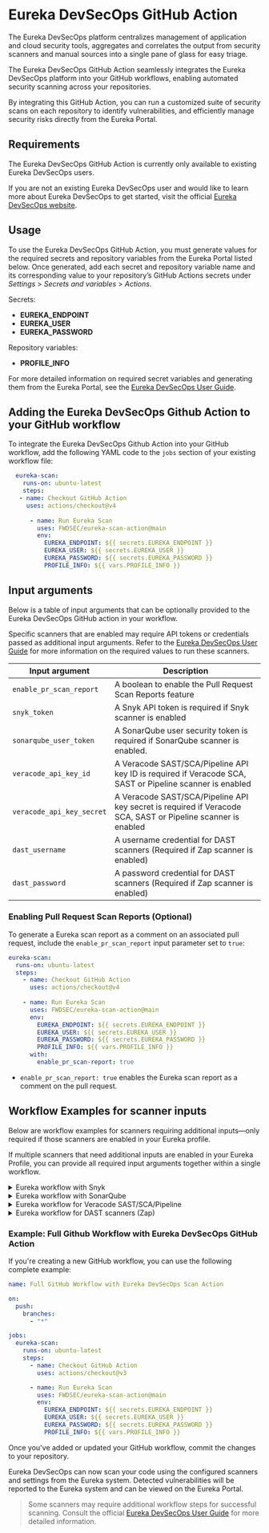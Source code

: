 # Eureka DevSecOps GitHub Action

The Eureka DevSecOps platform centralizes management of application and cloud security tools, aggregates and correlates the output from security scanners and manual sources into a single pane of glass for easy triage. 

The Eureka DevSecOps GitHub Action seamlessly integrates the Eureka DevSecOps platform into your GitHub workflows, enabling automated security scanning across your repositories.

By integrating this GitHub Action, you can run a customized suite of security scans on each repository to identify vulnerabilities, and efficiently manage security risks directly from the Eureka Portal.

## Requirements

The Eureka DevSecOps GitHub Action is currently only available to existing Eureka DevSecOps users.

If you are not an existing Eureka DevSecOps user and would like to learn more about Eureka 
DevSecOps to get started, visit the official [Eureka DevSecOps website](https://www.eurekadevsecops.com/).

## Usage

To use the Eureka DevSecOps GitHub Action, you must generate values for the required secrets and repository variables from the Eureka Portal listed below. Once generated, add each secret and repository variable name and its corresponding value to your repository’s GitHub Actions secrets under *Settings* > *Secrets and variables* > *Actions*.

Secrets:

- **EUREKA_ENDPOINT** 
- **EUREKA_USER**
- **EUREKA_PASSWORD**

Repository variables:

- **PROFILE_INFO**

For more detailed information on required secret variables and generating them from the Eureka Portal, see the [Eureka DevSecOps User Guide](https://eurekadocs.netlify.app/).

## Adding the Eureka DevSecOps Github Action to your GitHub workflow

To integrate the Eureka DevSecOps Github Action into your GitHub workflow, add the following YAML code to the `jobs` section of your existing workflow file:

```yml
  eureka-scan:
    runs-on: ubuntu-latest
    steps:
   - name: Checkout GitHub Action
     uses: actions/checkout@v4
  
      - name: Run Eureka Scan
        uses: FWDSEC/eureka-scan-action@main
        env:
          EUREKA_ENDPOINT: ${{ secrets.EUREKA_ENDPOINT }}
          EUREKA_USER: ${{ secrets.EUREKA_USER }}
          EUREKA_PASSWORD: ${{ secrets.EUREKA_PASSWORD }}
          PROFILE_INFO: ${{ vars.PROFILE_INFO }} 
```

## Input arguments

Below is a table of input arguments that can be optionally provided to the Eureka DevSecOps GitHub action in your workflow.

Specific scanners that are enabled may require API tokens or credentials passed as additional input arguments. Refer to the [Eureka DevSecOps User Guide](https://eurekadocs.netlify.app/) for more information on the required values to run these scanners.

| Input argument            | Description                                                                                                  |
|---------------------------|--------------------------------------------------------------------------------------------------------------|
| `enable_pr_scan_report`   | A boolean to enable the Pull Request Scan Reports feature                                                    |
| `snyk_token`              | A Snyk API token is required if Snyk scanner is enabled                                                      |
| `sonarqube_user_token`    | A SonarQube user security token is required if SonarQube scanner is enabled.                                 |
| `veracode_api_key_id`     | A Veracode SAST/SCA/Pipeline API key ID is required if Veracode SCA, SAST or Pipeline scanner is enabled     |
| `veracode_api_key_secret` | A Veracode SAST/SCA/Pipeline API key secret is required if Veracode SCA, SAST or Pipeline scanner is enabled |
| `dast_username`           | A username credential for DAST scanners (Required if Zap scanner is enabled)                                 |
| `dast_password`           | A password credential for DAST scanners (Required if Zap scanner is enabled)                                 |

### Enabling Pull Request Scan Reports (Optional)

To generate a Eureka scan report as a comment on an associated pull request, include the `enable_pr_scan_report` input parameter set to `true`:

```yml
eureka-scan:
  runs-on: ubuntu-latest
  steps:
    - name: Checkout GitHub Action
      uses: actions/checkout@v4
        
    - name: Run Eureka Scan
      uses: FWDSEC/eureka-scan-action@main
      env:
        EUREKA_ENDPOINT: ${{ secrets.EUREKA_ENDPOINT }}
        EUREKA_USER: ${{ secrets.EUREKA_USER }}
        EUREKA_PASSWORD: ${{ secrets.EUREKA_PASSWORD }}
        PROFILE_INFO: ${{ vars.PROFILE_INFO }}
      with:
        enable_pr_scan-report: true 
```

- `enable_pr_scan_report: true` enables the Eureka scan report as a comment on the pull request.

## Workflow Examples for scanner inputs

Below are workflow examples for scanners requiring additional inputs—only required if those scanners are enabled in your Eureka profile.

If multiple scanners that need additional inputs are enabled in your Eureka Profile, you can provide all required input arguments together within a single workflow.

<details>
  <summary>Eureka workflow with Snyk</summary>

```yml
eureka-scan:
  runs-on: ubuntu-latest
  steps:
    - name: Checkout GitHub Action
      uses: actions/checkout@v4
        
    - name: Run Eureka Scan
      uses: FWDSEC/eureka-scan-action@main
      env:
        EUREKA_ENDPOINT: ${{ secrets.EUREKA_ENDPOINT }}
        EUREKA_USER: ${{ secrets.EUREKA_USER }}
        EUREKA_PASSWORD: ${{ secrets.EUREKA_PASSWORD }}
        PROFILE_INFO: ${{ vars.PROFILE_INFO }}
      with:
        snyk_token: ${{ secrets.SNYK_TOKEN }} 
```

Ensure that the Snyk API token is configured as a secret called `SNYK_TOKEN`.
</details>

<details>
  <summary>Eureka workflow with SonarQube</summary>

```yml
eureka-scan:
  runs-on: ubuntu-latest
  steps:
    - name: Checkout GitHub Action
      uses: actions/checkout@v4
        
    - name: Run Eureka Scan
      uses: FWDSEC/eureka-scan-action@main
      env:
        EUREKA_ENDPOINT: ${{ secrets.EUREKA_ENDPOINT }}
        EUREKA_USER: ${{ secrets.EUREKA_USER }}
        EUREKA_PASSWORD: ${{ secrets.EUREKA_PASSWORD }}
        PROFILE_INFO: ${{ vars.PROFILE_INFO }}
      with:
        sonarqube_user_token: ${{ secrets.SONARQUBE_TOKEN }} 
```

Ensure that the SonarQube user security token is configured as a secret called `SONARQUBE_TOKEN`.
</details>

<details>
  <summary>Eureka workflow for Veracode SAST/SCA/Pipeline</summary>

```yml
eureka-scan:
  runs-on: ubuntu-latest
  steps:
    - name: Checkout GitHub Action
      uses: actions/checkout@v4
        
    - name: Run Eureka Scan
      uses: FWDSEC/eureka-scan-action@main
      env:
        EUREKA_ENDPOINT: ${{ secrets.EUREKA_ENDPOINT }}
        EUREKA_USER: ${{ secrets.EUREKA_USER }}
        EUREKA_PASSWORD: ${{ secrets.EUREKA_PASSWORD }}
        PROFILE_INFO: ${{ vars.PROFILE_INFO }}
      with:
        veracode_api_key_id: ${{ secrets.VERACODE_API_KEY_ID }}
        veracode_api_key_secret: ${{ secrets.VERACODE_API_KEY_SECRET }}
```

Ensure that the Veracode API key ID is configured as a secret called `VERACODE_API_KEY_ID`.
Ensure that the Veracode API key secret is configured as a secret called `VERACODE_API_KEY_SECRET`.

</details>

<details>
  <summary>Eureka workflow for DAST scanners (Zap)</summary>

```yml
eureka-scan:
  runs-on: ubuntu-latest
  steps:
    - name: Checkout GitHub Action
      uses: actions/checkout@v4
        
    - name: Run Eureka Scan
      uses: FWDSEC/eureka-scan-action@main
      env:
        EUREKA_ENDPOINT: ${{ secrets.EUREKA_ENDPOINT }}
        EUREKA_USER: ${{ secrets.EUREKA_USER }}
        EUREKA_PASSWORD: ${{ secrets.EUREKA_PASSWORD }}
        PROFILE_INFO: ${{ vars.PROFILE_INFO }}
      with:
        dast_username: ${{ secrets.DAST_USERNAME }}
        dast_password: ${{ secrets.DAST_PASSWORD }}
```

Ensure that the DAST username is configured as a secret called `DAST_USERNAME`.
Ensure that the DAST password is configured as a secret called `DAST_PASSWORD`.

</details>

### Example: Full Github Workflow with Eureka DevSecOps GitHub Action

If you're creating a new GitHub workflow, you can use the following complete example:

```yml
name: Full GitHub Workflow with Eureka DevSecOps Scan Action

on:
  push:
    branches:
      - "*"

jobs:
  eureka-scan:
    runs-on: ubuntu-latest
    steps:
      - name: Checkout GitHub Action
        uses: actions/checkout@v3

      - name: Run Eureka Scan
        uses: FWDSEC/eureka-scan-action@main
        env:
          EUREKA_ENDPOINT: ${{ secrets.EUREKA_ENDPOINT }}
          EUREKA_USER: ${{ secrets.EUREKA_USER }}
          EUREKA_PASSWORD: ${{ secrets.EUREKA_PASSWORD }}
          PROFILE_INFO: ${{ vars.PROFILE_INFO }}
```

Once you've added or updated your GitHub workflow, commit the changes to your repository.

Eureka DevSecOps can now scan your code using the configured scanners and settings from the Eureka system. Detected vulnerabilities will be reported to the Eureka system and can be viewed on the Eureka Portal.  

> Some scanners may require additional workflow steps for successful scanning. Consult the official [Eureka DevSecOps User Guide](https://eurekadocs.netlify.app/) for more detailed information.
